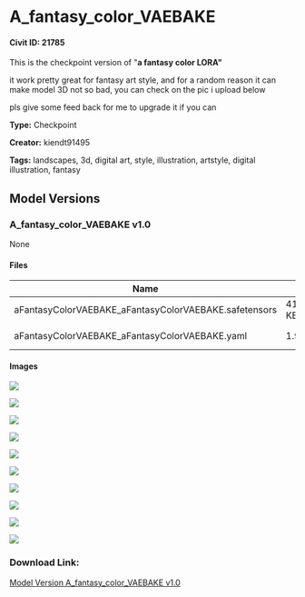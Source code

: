 # A_fantasy_color_VAEBAKE

#### Civit ID: 21785

<p>This is the checkpoint version of "<strong>a fantasy color LORA"</strong></p><p>it work pretty great for fantasy art style, and for a random reason it can make model 3D not so bad, you can check on the pic i upload below</p><p>pls give some feed back for me to upgrade it if you can</p>

**Type:** Checkpoint

**Creator:** kiendt91495

**Tags:** landscapes, 3d, digital art, style, illustration, artstyle, digital illustration, fantasy

## Model Versions

### A_fantasy_color_VAEBAKE v1.0

None

#### Files

| Name | Size | Type | Format | Download Url | AutoV1 | AutoV2 | SHA256 | CRC32 | BLAKE3 |
| --- | --- | --- | --- | --- | --- | --- | --- | --- | --- |
| aFantasyColorVAEBAKE_aFantasyColorVAEBAKE.safetensors | 4165133.990234375 KB | Model | SafeTensor | https://civitai.com/api/download/models/26000 | D6D8A8F2 | EB59A26B86 | EB59A26B86DAA560F4D07AD19AA2B19EC520CF5074E921FBB48AC7B465F7DC13 | 9426341D | AA78ED10ACE5F4170BAF9F11EB35C73890A7357B0AB11A7792862D40DD2936CF |
| aFantasyColorVAEBAKE_aFantasyColorVAEBAKE.yaml | 1.91015625 KB | Config | Other | https://civitai.com/api/download/models/26000?type=Config&format=Other | - | B119DAAB95 | B119DAAB9572714A31BB30CE032B63E6C311D420BC48CBF3CE5BD8972C30A7B6 | 398B8293 | CD6A22EA5651DE90689622204CAD34A70FD839AF557C7BB9747C395595CB0F5D |

#### Images

<p><img src="https://image.civitai.com/xG1nkqKTMzGDvpLrqFT7WA/ee383e3c-7fce-4d9a-2774-ff02ce2bd700/width=450/285888.jpeg" /></p>

<p><img src="https://image.civitai.com/xG1nkqKTMzGDvpLrqFT7WA/e6051668-4d39-49fc-c021-caf0cb025b00/width=450/285905.jpeg" /></p>

<p><img src="https://image.civitai.com/xG1nkqKTMzGDvpLrqFT7WA/9b2cdb48-7580-4267-dd47-f7fef321f800/width=450/285904.jpeg" /></p>

<p><img src="https://image.civitai.com/xG1nkqKTMzGDvpLrqFT7WA/e5d1474a-031f-4ae1-6c46-cc12c0e62d00/width=450/285903.jpeg" /></p>

<p><img src="https://image.civitai.com/xG1nkqKTMzGDvpLrqFT7WA/639798c3-5bac-4d72-3fd4-f86586b9de00/width=450/285902.jpeg" /></p>

<p><img src="https://image.civitai.com/xG1nkqKTMzGDvpLrqFT7WA/5227f1c3-d1df-4eeb-e7f7-2d506901ea00/width=450/285901.jpeg" /></p>

<p><img src="https://image.civitai.com/xG1nkqKTMzGDvpLrqFT7WA/cf9140a7-cc94-41cc-ddea-417ef4d54700/width=450/285900.jpeg" /></p>

<p><img src="https://image.civitai.com/xG1nkqKTMzGDvpLrqFT7WA/b1845cd4-d0a1-47c6-ffb5-0ed6749c6600/width=450/285899.jpeg" /></p>

<p><img src="https://image.civitai.com/xG1nkqKTMzGDvpLrqFT7WA/8e9f6a90-3272-41e6-e297-8baa17c1da00/width=450/285898.jpeg" /></p>

<p><img src="https://image.civitai.com/xG1nkqKTMzGDvpLrqFT7WA/361f3a66-c473-4043-4f42-936f3e00da00/width=450/285897.jpeg" /></p>

### Download Link:

[Model Version A_fantasy_color_VAEBAKE v1.0](https://civitai.com/api/download/models/26000)

